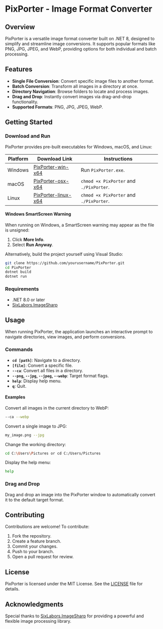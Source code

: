 # PixPorter - Image Format Converter

## Overview
PixPorter is a versatile image format converter built on .NET 8, designed to simplify and streamline image conversions. It supports popular formats like PNG, JPG, JPEG, and WebP, providing options for both individual and batch processing.

## Features
- **Single File Conversion**: Convert specific image files to another format.
- **Batch Conversion**: Transform all images in a directory at once.
- **Directory Navigation**: Browse folders to locate and process images.
- **Drag and Drop**: Instantly convert images via drag-and-drop functionality.
- **Supported Formats**: PNG, JPG, JPEG, WebP.

## Getting Started

### Download and Run
PixPorter provides pre-built executables for Windows, macOS, and Linux:

| Platform  | Download Link                                      | Instructions                  |
|-----------|----------------------------------------------------|-------------------------------|
| Windows   | [PixPorter-win-x64](Releases/PixPorter-windows-x64.exe) | Run `PixPorter.exe`.         |
| macOS     | [PixPorter-osx-x64](Releases/PixPorter-osx-x64)    | `chmod +x PixPorter` and `./PixPorter`. |
| Linux     | [PixPorter-linux-x64](Releases/PixPorter-linux-x64) | `chmod +x PixPorter` and `./PixPorter`. |

#### Windows SmartScreen Warning
When running on Windows, a SmartScreen warning may appear as the file is unsigned:
1. Click **More Info**.
2. Select **Run Anyway**.

Alternatively, build the project yourself using Visual Studio:

   ```bash
   git clone https://github.com/yourusername/PixPorter.git
   cd PixPorter
   dotnet build
   dotnet run
   ```

### Requirements
- .NET 8.0 or later
- [SixLabors.ImageSharp](https://github.com/SixLabors/ImageSharp)

## Usage
When running PixPorter, the application launches an interactive prompt to navigate directories, view images, and perform conversions.

### Commands
- **`cd [path]`**: Navigate to a directory.
- **`[file]`**: Convert a specific file.
- **`--ca`**: Convert all files in a directory.
- **`--png`, `--jpg`, `--jpeg`, `--webp`**: Target format flags.
- **`help`**: Display help menu.
- **`q`**: Quit.

#### Examples
Convert all images in the current directory to WebP:
```bash
--ca --webp
```
Convert a single image to JPG:
```bash
my_image.png --jpg
```
Change the working directory:
```bash
cd C:\Users\Pictures or cd C:/Users/Pictures
```
Display the help menu:
```bash
help
```

### Drag and Drop
Drag and drop an image into the PixPorter window to automatically convert it to the default target format.

## Contributing
Contributions are welcome! To contribute:
1. Fork the repository.
2. Create a feature branch.
3. Commit your changes.
4. Push to your branch.
5. Open a pull request for review.

## License
PixPorter is licensed under the MIT License. See the [LICENSE](LICENSE) file for details.

## Acknowledgments
Special thanks to [SixLabors.ImageSharp](https://github.com/SixLabors/ImageSharp) for providing a powerful and flexible image processing library.

